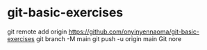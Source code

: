 # git-basic-exercises
git remote add origin https://github.com/onyinyennaoma/git-basic-exercises
git branch -M main
git push -u origin main
Git nore
